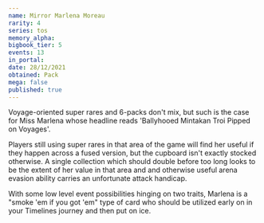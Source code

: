 ```yaml
---
name: Mirror Marlena Moreau
rarity: 4
series: tos
memory_alpha:
bigbook_tier: 5
events: 13
in_portal:
date: 28/12/2021
obtained: Pack
mega: false
published: true
---
```


Voyage-oriented super rares and 6-packs don't mix, but such is the case for Miss Marlena whose headline reads 'Ballyhooed Mintakan Troi Pipped on Voyages'.

Players still using super rares in that area of the game will find her useful if they happen across a fused version, but the cupboard isn't exactly stocked otherwise. A single collection which should double before too long looks to be the extent of her value in that area and and otherwise useful arena evasion ability carries an unfortunate attack handicap.

With some low level event possibilities hinging on two traits, Marlena is a "smoke 'em if you got 'em" type of card who should be utilized early on in your Timelines journey and then put on ice.
